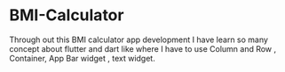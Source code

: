 # BMI-Calculator
Through out this BMI calculator app development I have learn so many concept about flutter and dart like where I have to use Column and Row , Container, App Bar widget , text widget.
